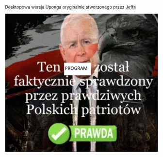 Desktopowa wersja Uponga oryginalnie stworzonego przez <a href="https://github.com/jeffizmyname">Jeffa</a>


<img src="F4Nv88NW0AAXk_Z.jpg"/>

